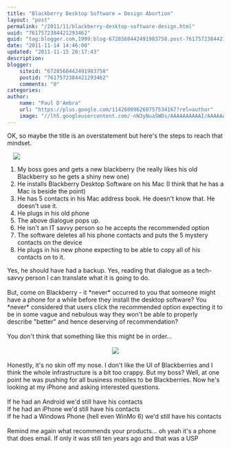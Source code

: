 ```yaml
---
title: "Blackberry Desktop Software = Design Abortion"
layout: "post"
permalink: "/2011/11/blackberry-desktop-software-design.html"
uuid: "7617572384421293462"
guid: "tag:blogger.com,1999:blog-6728560442491983758.post-7617572384421293462"
date: "2011-11-14 14:46:00"
updated: "2011-11-15 20:17:43"
description: 
blogger:
    siteid: "6728560442491983758"
    postid: "7617572384421293462"
    comments: "0"
categories: 
author: 
    name: "Paul D'Ambra"
    url: "https://plus.google.com/114260096260757534167?rel=author"
    image: "//lh5.googleusercontent.com/-nN3yNuaSWDs/AAAAAAAAAAI/AAAAAAAABQU/ESeyTW5Duf0/s512-c/photo.jpg"
---
```


OK, so maybe the title is an overstatement but here's the steps to reach that mindset.

<a href="http://2.bp.blogspot.com/-ofU0Oil-WBQ/TsEpmFgqK6I/AAAAAAAAAWQ/F1_qTKqpzV4/s1600/Screen+shot+2011-11-14+at+13.45.32.png" imageanchor="1" style="margin-left: 1em; margin-right: 1em;"><img border="0" src="http://2.bp.blogspot.com/-ofU0Oil-WBQ/TsEpmFgqK6I/AAAAAAAAAWQ/F1_qTKqpzV4/s1600/Screen+shot+2011-11-14+at+13.45.32.png" /></a>

<ol><li>My boss goes and gets a new blackberry (he really likes his old Blackberry so he gets a shiny new one)</li><li>He installs Blackberry Desktop Software on his Mac (I think that he has a Mac is beside the point)</li><li>He has 5 contacts in his Mac address book. He doesn't know that. He doesn't use it.</li><li>He plugs in his old phone</li><li>The above dialogue pops up.</li><li>He isn't an IT savvy person so he accepts the recommended option</li><li>The software deletes all his phone contacts and puts the 5 mystery contacts on the device</li><li>He plugs in his new phone expecting to be able to copy all of his contacts on to it.</li></ol><div>Yes, he should have had a backup. Yes, reading that dialogue as a tech-savvy person I can translate what it is going to do.</div><div><br /></div><div>But, come on Blackberry - it *never*&nbsp;occurred&nbsp;to you that someone might have a phone for a while before they install the desktop software? You *never* considered that users click the recommended option expecting it to be in some vague and nebulous way they won't be able to properly describe "better" and hence deserving of recommendation?</div><div><br /></div><div>You don't think that something like this might be in order...</div><div><br /></div><div class="separator" style="clear: both; text-align: center;"></div><div><div class="separator" style="clear: both; text-align: center;"><a href="http://2.bp.blogspot.com/-zq2sOQ7Lrfo/TsEty-rHITI/AAAAAAAAAWg/q3GtHED8V1I/s1600/mockup_5.png" imageanchor="1" style="margin-left: 1em; margin-right: 1em;"><img border="0" src="http://2.bp.blogspot.com/-zq2sOQ7Lrfo/TsEty-rHITI/AAAAAAAAAWg/q3GtHED8V1I/s1600/mockup_5.png" /></a></div><br /></div><div>Honestly, it's no skin off my nose. I don't like the UI of Blackberries and I think the whole infrastructure is a bit too crappy. But my boss? Well, at one point he was pushing for all business mobiles to be Blackberries. Now he's looking at my iPhone and asking interested questions.</div><div><br /></div><div>If he had an Android we'd still have his contacts</div><div>If he had an iPhone we'd still have his contacts</div><div>If he had a Windows Phone (hell even WinMo 6) we'd still have his contacts</div><div><br /></div><div>Remind me again what recommends your products... oh yeah it's a phone that does email. If only it was still ten years ago and that was a USP</div>
</div>